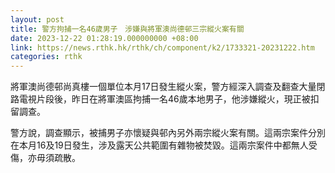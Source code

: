 ```yaml
---
layout: post
title: 警方拘捕一名46歲男子　涉嫌與將軍澳尚德邨三宗縱火案有關
date: 2023-12-22 01:28:19.000000000 +08:00
link: https://news.rthk.hk/rthk/ch/component/k2/1733321-20231222.htm
categories: rthk
---
```


將軍澳尚德邨尚真樓一個單位本月17日發生縱火案，警方經深入調查及翻查大量閉路電視片段後，昨日在將軍澳區拘捕一名46歲本地男子，他涉嫌縱火，現正被扣留調查。

警方說，調查顯示，被捕男子亦懷疑與邨內另外兩宗縱火案有關。這兩宗案件分別在本月16及19日發生，涉及露天公共範圍有雜物被焚毀。這兩宗案件中都無人受傷，亦毋須疏散。
